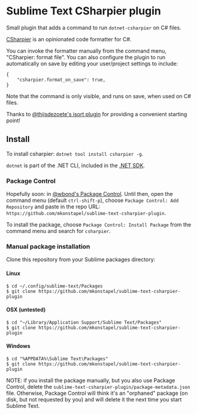 Sublime Text CSharpier plugin
=========================

Small plugin that adds a command to run `dotnet-csharpier` on C# files.

[CSharpier][csharpier] is an opinionated code formatter for C#.

You can invoke the formatter manually from the command menu, "CSharpier: format file". You can also configure the plugin to run automatically on save by editing your user/project settings to include:

    {
        "csharpier.format_on_save": true,
    }

Note that the command is only visible, and runs on save, when used on C# files.

Thanks to [@thijsdezoete's isort plugin][isort-plugin] for providing a convenient starting point!


## Install

To install csharpier: `dotnet tool install csharpier -g`.

`dotnet` is part of the .NET CLI, included in the [.NET SDK][dotnet-sdk].

### Package Control

Hopefully soon: in [@wbond's Package Control][package-control]. Until then, open the command menu (default `ctrl-shift-p`), choose `Package Control: Add Repository` and paste in the repo URL: `https://github.com/mkonstapel/sublime-text-csharpier-plugin`.

To install the package, choose `Package Control: Install Package` from the command menu and search for `csharpier`.

### Manual package installation

Clone this repository from your Sublime packages directory:

#### Linux

```
$ cd ~/.config/sublime-text/Packages
$ git clone https://github.com/mkonstapel/sublime-text-csharpier-plugin
```

#### OSX (untested)

```
$ cd "~/Library/Application Support/Sublime Text/Packages"
$ git clone https://github.com/mkonstapel/sublime-text-csharpier-plugin
```

#### Windows

```
$ cd "%APPDATA%\Sublime Text\Packages"
$ git clone https://github.com/mkonstapel/sublime-text-csharpier-plugin
```

NOTE: if you install the package manually, but you also use Package Control, delete the `sublime-text-csharpier-plugin/package-metadata.json` file. Otherwise, Package Control will think it's an "orphaned" package (on disk, but not requested by you) and will delete it the next time you start Sublime Text.

[csharpier]: https://csharpier.com
[package-control]: https://packagecontrol.io/
[isort-plugin]: https://github.com/thijsdezoete/sublime-text-isort-plugin
[dotnet-sdk]: https://learn.microsoft.com/en-us/dotnet/core/sdk#how-to-install-the-net-sdk

